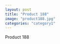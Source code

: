```yaml
---
layout: post
title: "Product 188"
image: "product188.jpg"
categories: "category1"
---
```

Product 188
